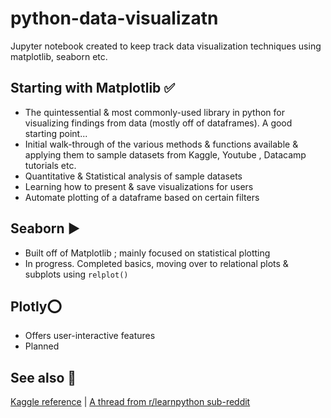 # python-data-visualizatn
Jupyter notebook created to keep track data visualization techniques using matplotlib, seaborn etc.

## Starting with Matplotlib ✅
- The quintessential & most commonly-used library in python for visualizing findings from data (mostly off of dataframes). A good starting point...
- Initial walk-through of the various methods & functions available & applying them to sample datasets from Kaggle, Youtube , Datacamp tutorials etc.
- Quantitative & Statistical analysis of  sample datasets
- Learning how to present & save visualizations for users
- Automate plotting of a dataframe based on certain filters

## Seaborn ▶
- Built off of Matplotlib ; mainly focused on statistical plotting
- In progress. Completed basics, moving over to relational plots & subplots using `relplot()`

## Plotly⭕
- Offers user-interactive features
- Planned

## See also 📖
<a href=https://www.kaggle.com/discussions/questions-and-answers/425386>Kaggle reference</a> | 
<a href=https://www.reddit.com/r/learnpython/comments/vpvco2/matplotlib_vs_plotly_vs_seaborn_data_science_in/>A thread from r/learnpython sub-reddit</a>
